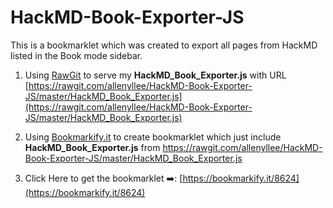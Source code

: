 # HackMD-Book-Exporter-JS

This is a bookmarklet which was created to export all pages from HackMD listed in the Book mode sidebar. 


1. Using [RawGit](https://rawgit.com/) to serve my __HackMD_Book_Exporter.js__ with URL 
[https://rawgit.com/allenyllee/HackMD-Book-Exporter-JS/master/HackMD_Book_Exporter.js](https://rawgit.com/allenyllee/HackMD-Book-Exporter-JS/master/HackMD_Book_Exporter.js)

2. Using [Bookmarkify.it](https://bookmarkify.it/) to create bookmarklet which just include __HackMD_Book_Exporter.js__ from https://rawgit.com/allenyllee/HackMD-Book-Exporter-JS/master/HackMD_Book_Exporter.js 

3. Click Here to get the bookmarklet ➡️: [https://bookmarkify.it/8624](https://bookmarkify.it/8624)
